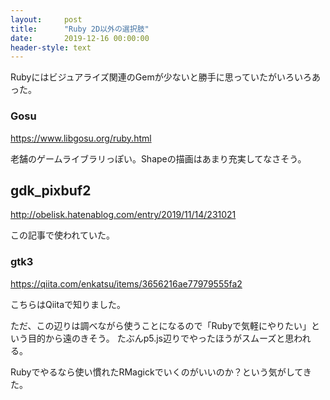 ```yaml
---
layout:     post
title:      "Ruby 2D以外の選択肢"
date:       2019-12-16 00:00:00
header-style: text
---
```

Rubyにはビジュアライズ関連のGemが少ないと勝手に思っていたがいろいろあった。

### Gosu

<https://www.libgosu.org/ruby.html>

老舗のゲームライブラリっぽい。Shapeの描画はあまり充実してなさそう。

## gdk_pixbuf2

<http://obelisk.hatenablog.com/entry/2019/11/14/231021>

この記事で使われていた。

### gtk3

<https://qiita.com/enkatsu/items/3656216ae77979555fa2>

こちらはQiitaで知りました。

ただ、この辺りは調べながら使うことになるので「Rubyで気軽にやりたい」という目的から遠のきそう。
たぶんp5.js辺りでやったほうがスムーズと思われる。

Rubyでやるなら使い慣れたRMagickでいくのがいいのか？という気がしてきた。


